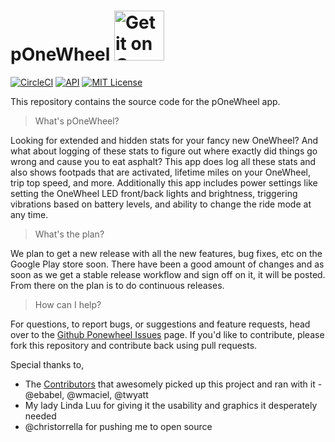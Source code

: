 # pOneWheel  <a style="margin-bottom: 0;" href='https://play.google.com/store/apps/details?id=net.kwatts.powtools'><img alt='Get it on Google Play' src='https://play.google.com/intl/en_us/badges/images/generic/en_badge_web_generic.png' height="80px"/></a>
[![CircleCI](https://img.shields.io/circleci/project/github/ponewheel/android-ponewheel/master.svg)](https://circleci.com/gh/ponewheel/android-ponewheel) [![API](https://img.shields.io/badge/API-21%2B-green.svg?style=flat)](https://android-arsenal.com/api?level=21) [![MIT License](https://img.shields.io/github/license/ponewheel/android-ponewheel.svg)](https://opensource.org/licenses/mit-license.php)

This repository contains the source code for the pOneWheel app.

> What's pOneWheel?

Looking for extended and hidden stats for your fancy new OneWheel? And what about logging of these stats to figure out where exactly did things go wrong and cause you to eat asphalt? This app does log all these stats and also shows footpads that are activated, lifetime miles on your OneWheel, trip top speed, and more. Additionally this app includes power settings like setting the OneWheel LED front/back lights and brightness, triggering vibrations based on battery levels, and ability to change the ride mode at any time.

> What's the plan?

We plan to get a new release with all the new features, bug fixes, etc on the Google Play store soon. There have been a good amount of changes and as soon as we get a stable release workflow and sign off on it, it will be posted. From there on the plan is to do continuous releases.

> How can I help?

For questions, to report bugs, or suggestions and feature requests, head over to the [Github Ponewheel Issues] page. If you'd like to contribute, please fork this repository and contribute back using pull requests.


Special thanks to,
- The [Contributors] that awesomely picked up this project and ran with it - @ebabel, @wmaciel, @twyatt
- My lady Linda Luu for giving it the usability and graphics it desperately needed
- @christorrella for pushing me to open source

<!-- ![ponewheel logo](artwork/logo.png?raw=true) -->
<!-- ![main screenshot](https://lh3.googleusercontent.com/9H6BH3lNRwYY50xUHNbHnpy68aAvUzxEuhE2Y-dcRB84hSeJx0EHScNe7v01bJTF8w=h310-rw) -->


[Github Ponewheel Issues]: https://github.com/ponewheel/android-ponewheel/issues
[Contributors]: https://github.com/ponewheel/android-ponewheel/graphs/contributors
[OneWheel]: https://onewheel.com/
[Google Play]: https://play.google.com/store/apps/details?id=net.kwatts.powtools
